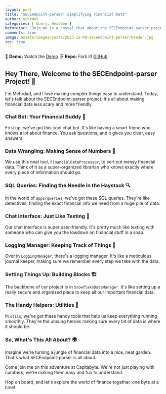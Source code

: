 ```yaml
---
layout: post
title: "SECEndpoint-parser: Simplifying Financial Data"
author: mehrdad
categories: [ Query, NextGen ]
beforetoc: "Join me in a casual chat about the SECEndpoint-parser project, where we make sense of financial data in simple terms."
comments: true
image: assets/images/posts/2023-12-08-secendpoint-parser/header.jpg
toc: true
---
```

🎥 **Demo:** Watch the [Demo](https://www.youtube.com/watch?v=CgyITuGlQZ4&t=35s) 
🗜️ **Repo:** Fork it! [GitHub](https://github.com/ByteQuester/SECEndpoint-parser)  

## Hey There, Welcome to the SECEndpoint-parser Project! 👋

I'm Mehrdad, and I love making complex things easy to understand. Today, let's talk about the SECEndpoint-parser project. It's all about making financial data less scary and more friendly.

### Chat Bot: Your Financial Buddy 🤖

First up, we've got this cool chat bot. It's like having a smart friend who knows a lot about finance. You ask questions, and it gives you clear, easy answers.

### Data Wrangling: Making Sense of Numbers 🧮

We use this neat tool, `FinancialDataProcessor`, to sort out messy financial data. Think of it as a super-organized librarian who knows exactly where every piece of information should go.

### SQL Queries: Finding the Needle in the Haystack 🔍

In the world of `apps/queries`, we've got these SQL queries. They're like detectives, finding the exact financial info we need from a huge pile of data.

### Chat Interface: Just Like Texting 📱

Our chat interface is super user-friendly. It's pretty much like texting with someone who can give you the lowdown on financial stuff in a snap.

### Logging Manager: Keeping Track of Things 📝

Over in `LoggingManager`, there's a logging manager. It's like a meticulous journal keeper, making sure we remember every step we take with the data.

### Setting Things Up: Building Blocks 🏗️

The backbone of our project is in `SnowflakeDataManager`. It's like setting up a really secure and organized place to keep all our important financial data.

### The Handy Helpers: Utilities 🔧

In `utils`, we've got these handy tools that help us keep everything running smoothly. They're the unsung heroes making sure every bit of data is where it should be.

### So, What's This All About? 🌍

Imagine we're turning a jungle of financial data into a nice, neat garden. That's what SECEndpoint-parser is all about.

Come join me on this adventure at Capitabyte. We're not just playing with numbers; we're making them easy and fun to understand.

Hop on board, and let's explore the world of finance together, one byte at a time!

